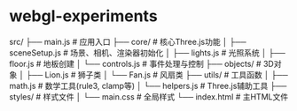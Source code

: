 # webgl-experiments
src/
├── main.js              # 应用入口
├── core/                # 核心Three.js功能
│   ├── sceneSetup.js    # 场景、相机、渲染器初始化
│   ├── lights.js        # 光照系统
│   ├── floor.js         # 地板创建
│   └── controls.js      # 事件处理与控制
├── objects/             # 3D对象
│   ├── Lion.js          # 狮子类
│   └── Fan.js           # 风扇类
├── utils/               # 工具函数
│   ├── math.js          # 数学工具(rule3, clamp等)
│   └── helpers.js       # Three.js辅助工具
├── styles/              # 样式文件
│   └── main.css         # 全局样式
└── index.html           # 主HTML文件